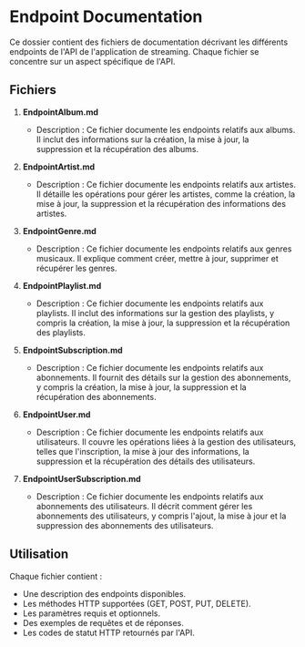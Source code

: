 # Endpoint Documentation

Ce dossier contient des fichiers de documentation décrivant les différents endpoints de l'API de l'application de streaming. Chaque fichier se concentre sur un aspect spécifique de l'API.

## Fichiers

1. **EndpointAlbum.md**
    - Description : Ce fichier documente les endpoints relatifs aux albums. Il inclut des informations sur la création, la mise à jour, la suppression et la récupération des albums.

2. **EndpointArtist.md**
    - Description : Ce fichier documente les endpoints relatifs aux artistes. Il détaille les opérations pour gérer les artistes, comme la création, la mise à jour, la suppression et la récupération des informations des artistes.

3. **EndpointGenre.md**
    - Description : Ce fichier documente les endpoints relatifs aux genres musicaux. Il explique comment créer, mettre à jour, supprimer et récupérer les genres.

4. **EndpointPlaylist.md**
    - Description : Ce fichier documente les endpoints relatifs aux playlists. Il inclut des informations sur la gestion des playlists, y compris la création, la mise à jour, la suppression et la récupération des playlists.

5. **EndpointSubscription.md**
    - Description : Ce fichier documente les endpoints relatifs aux abonnements. Il fournit des détails sur la gestion des abonnements, y compris la création, la mise à jour, la suppression et la récupération des abonnements.

6. **EndpointUser.md**
    - Description : Ce fichier documente les endpoints relatifs aux utilisateurs. Il couvre les opérations liées à la gestion des utilisateurs, telles que l'inscription, la mise à jour des informations, la suppression et la récupération des détails des utilisateurs.

7. **EndpointUserSubscription.md**
    - Description : Ce fichier documente les endpoints relatifs aux abonnements des utilisateurs. Il décrit comment gérer les abonnements des utilisateurs, y compris l'ajout, la mise à jour et la suppression des abonnements des utilisateurs.

## Utilisation

Chaque fichier contient :
- Une description des endpoints disponibles.
- Les méthodes HTTP supportées (GET, POST, PUT, DELETE).
- Les paramètres requis et optionnels.
- Des exemples de requêtes et de réponses.
- Les codes de statut HTTP retournés par l'API.
